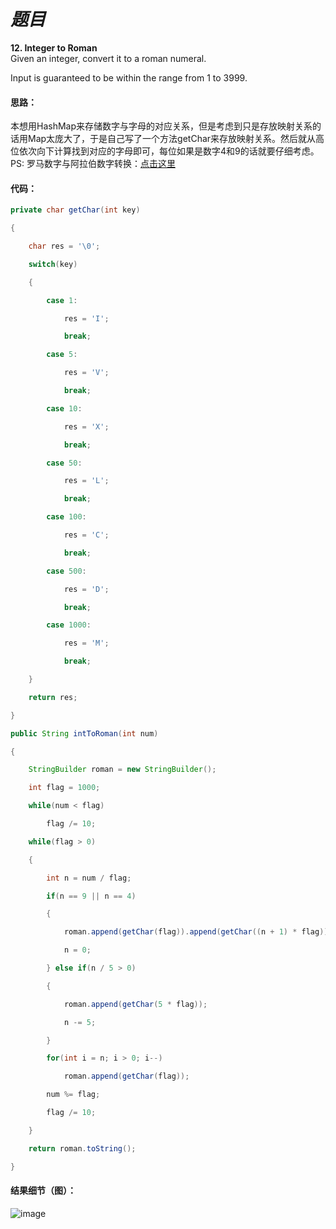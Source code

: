 # *题目*
**12. Integer to Roman**   
Given an integer, convert it to a roman numeral.  

Input is guaranteed to be within the range from 1 to 3999.  

#### 思路：
本想用HashMap来存储数字与字母的对应关系，但是考虑到只是存放映射关系的话用Map太庞大了，于是自己写了一个方法getChar来存放映射关系。然后就从高位依次向下计算找到对应的字母即可，每位如果是数字4和9的话就要仔细考虑。PS: 罗马数字与阿拉伯数字转换：[点击这里](http://iask.sina.com.cn/b/2801884.html)
#### 代码：
```java
private char getChar(int key)

{

    char res = '\0';

    switch(key)

    {

        case 1:

            res = 'I';

            break;

        case 5:

            res = 'V';

            break;

        case 10:

            res = 'X';

            break;

        case 50:

            res = 'L';

            break;

        case 100:

            res = 'C';

            break;

        case 500:

            res = 'D';

            break;

        case 1000:

            res = 'M';

            break;

    }

    return res;

}

public String intToRoman(int num)

{

    StringBuilder roman = new StringBuilder();

    int flag = 1000;

    while(num < flag)

        flag /= 10;

    while(flag > 0)

    {

        int n = num / flag;

        if(n == 9 || n == 4)

        {

            roman.append(getChar(flag)).append(getChar((n + 1) * flag));

            n = 0;

        } else if(n / 5 > 0)

        {

            roman.append(getChar(5 * flag));

            n -= 5;

        }

        for(int i = n; i > 0; i--)

            roman.append(getChar(flag));

        num %= flag;

        flag /= 10;

    }

    return roman.toString();

}

```
#### 结果细节（图）：
![image](https://github.com/jnuyanfa/YanFa-LeetCode-with-JAVA/blob/master/leetcode012_IntegerToRoman/img/1.png)
